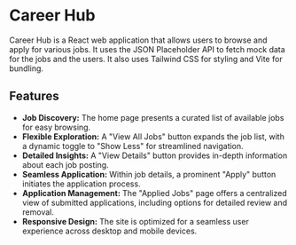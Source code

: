 # Career Hub

Career Hub is a React web application that allows users to browse and apply for various jobs. It uses the JSON Placeholder API to fetch mock data for the jobs and the users. It also uses Tailwind CSS for styling and Vite for bundling.

## Features

-   **Job Discovery:** The home page presents a curated list of available jobs for easy browsing.
-   **Flexible Exploration:** A "View All Jobs" button expands the job list, with a dynamic toggle to "Show Less" for streamlined navigation.
-   **Detailed Insights:** A "View Details" button provides in-depth information about each job posting.
-   **Seamless Application:** Within job details, a prominent "Apply" button initiates the application process.
-   **Application Management:** The "Applied Jobs" page offers a centralized view of submitted applications, including options for detailed review and removal.
-   **Responsive Design:** The site is optimized for a seamless user experience across desktop and mobile devices.
